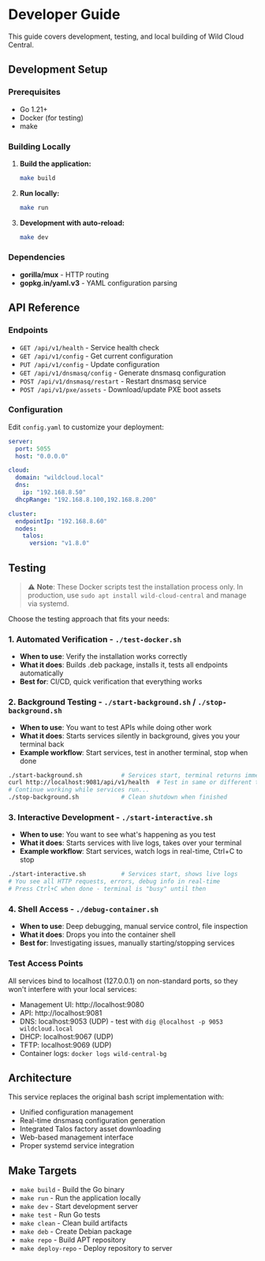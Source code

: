 # Developer Guide

This guide covers development, testing, and local building of Wild Cloud Central.

## Development Setup

### Prerequisites
- Go 1.21+
- Docker (for testing)
- make

### Building Locally

1. **Build the application:**
   ```bash
   make build
   ```

2. **Run locally:**
   ```bash
   make run
   ```

3. **Development with auto-reload:**
   ```bash
   make dev
   ```

### Dependencies
- **gorilla/mux** - HTTP routing
- **gopkg.in/yaml.v3** - YAML configuration parsing

## API Reference

### Endpoints

- `GET /api/v1/health` - Service health check
- `GET /api/v1/config` - Get current configuration
- `PUT /api/v1/config` - Update configuration
- `GET /api/v1/dnsmasq/config` - Generate dnsmasq configuration
- `POST /api/v1/dnsmasq/restart` - Restart dnsmasq service
- `POST /api/v1/pxe/assets` - Download/update PXE boot assets

### Configuration

Edit `config.yaml` to customize your deployment:

```yaml
server:
  port: 5055
  host: "0.0.0.0"

cloud:
  domain: "wildcloud.local"
  dns:
    ip: "192.168.8.50"
  dhcpRange: "192.168.8.100,192.168.8.200"

cluster:
  endpointIp: "192.168.8.60"
  nodes:
    talos:
      version: "v1.8.0"
```

## Testing

> ⚠️ **Note**: These Docker scripts test the installation process only. In production, use `sudo apt install wild-cloud-central` and manage via systemd.

Choose the testing approach that fits your needs:

### 1. Automated Verification - `./test-docker.sh`
- **When to use**: Verify the installation works correctly
- **What it does**: Builds .deb package, installs it, tests all endpoints automatically
- **Best for**: CI/CD, quick verification that everything works

### 2. Background Testing - `./start-background.sh` / `./stop-background.sh`  
- **When to use**: You want to test APIs while doing other work
- **What it does**: Starts services silently in background, gives you your terminal back
- **Example workflow**: Start services, test in another terminal, stop when done
```bash
./start-background.sh           # Services start, terminal returns immediately
curl http://localhost:9081/api/v1/health  # Test in same or different terminal
# Continue working while services run...
./stop-background.sh            # Clean shutdown when finished
```

### 3. Interactive Development - `./start-interactive.sh`
- **When to use**: You want to see what's happening as you test
- **What it does**: Starts services with live logs, takes over your terminal
- **Example workflow**: Start services, watch logs in real-time, Ctrl+C to stop
```bash
./start-interactive.sh          # Services start, shows live logs
# You see all HTTP requests, errors, debug info in real-time
# Press Ctrl+C when done - terminal is "busy" until then
```

### 4. Shell Access - `./debug-container.sh`
- **When to use**: Deep debugging, manual service control, file inspection
- **What it does**: Drops you into the container shell
- **Best for**: Investigating issues, manually starting/stopping services

### Test Access Points
All services bind to localhost (127.0.0.1) on non-standard ports, so they won't interfere with your local services:

- Management UI: http://localhost:9080
- API: http://localhost:9081
- DNS: localhost:9053 (UDP) - test with `dig @localhost -p 9053 wildcloud.local`
- DHCP: localhost:9067 (UDP)
- TFTP: localhost:9069 (UDP)
- Container logs: `docker logs wild-central-bg`

## Architecture

This service replaces the original bash script implementation with:
- Unified configuration management
- Real-time dnsmasq configuration generation
- Integrated Talos factory asset downloading
- Web-based management interface
- Proper systemd service integration

## Make Targets

- `make build` - Build the Go binary
- `make run` - Run the application locally
- `make dev` - Start development server
- `make test` - Run Go tests
- `make clean` - Clean build artifacts
- `make deb` - Create Debian package
- `make repo` - Build APT repository
- `make deploy-repo` - Deploy repository to server